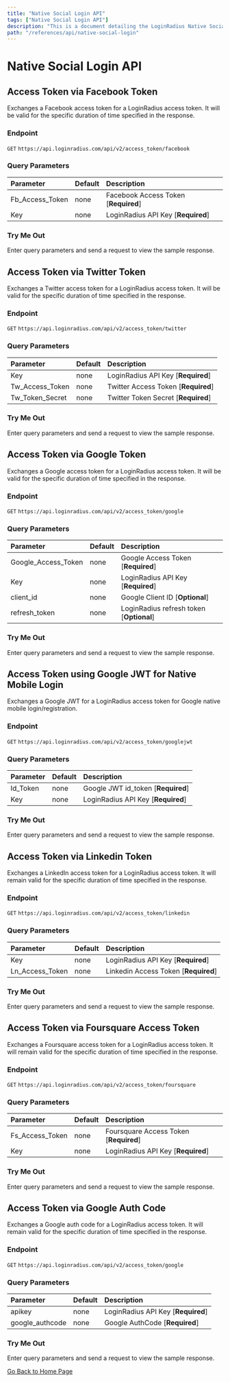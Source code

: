 ```yaml
---
title: "Native Social Login API"
tags: ["Native Social Login API"]
description: "This is a document detailing the LoginRadius Native Social Login APIs."
path: "/references/api/native-social-login"
---
```


# Native Social Login API

## Access Token via Facebook Token

  Exchanges a Facebook access token for a LoginRadius access token. It will be valid for the specific duration of time specified in the response.

  ### Endpoint
  `GET` `https://api.loginradius.com/api/v2/access_token/facebook`

  ### Query Parameters
  | Parameter    | Default | Description |
  | :------------ | :------- | :-------------------------------------------------------------------------------- |
  | Fb\_Access\_Token | none | Facebook Access Token [**Required**] |
  | Key | none | LoginRadius API Key [**Required**] |

  ### Try Me Out
    
  Enter query parameters and send a request to view the sample response.

  <try-me-out id="access-token-via-facebook-token" endpoint="https://api.loginradius.com/api/v2/access_token/facebook" method="GET" params='{"queryParams":[{"key":"fb_access_token","default":""},{"key":"key","default":""}]}'></try-me-out>
 
## Access Token via Twitter Token

  Exchanges a Twitter access token for a LoginRadius access token. It will be valid for the specific duration of time specified in the response.

  ### Endpoint
  `GET` `https://api.loginradius.com/api/v2/access_token/twitter`

  ### Query Parameters
  | Parameter    | Default | Description |
  | :------------ | :------- | :-------------------------------------------------------------------------------- |
  | Key | none | LoginRadius API Key [**Required**] |
  | Tw\_Access\_Token | none | Twitter Access Token [**Required**] |
  | Tw\_Token\_Secret | none | Twitter Token Secret [**Required**] |

  ### Try Me Out
    
  Enter query parameters and send a request to view the sample response.

  <try-me-out id="access-token-via-twitter-token" endpoint="https://api.loginradius.com/api/v2/access_token/twitter" method="GET" params='{"queryParams":[{"key":"tw_access_token","default":""},{"key":"tw_token_secret"},{"key":"key","default":""}]}'></try-me-out>
 
## Access Token via Google Token

  Exchanges a Google access token for a LoginRadius access token. It will be valid for the specific duration of time specified in the response.

  ### Endpoint
  `GET` `https://api.loginradius.com/api/v2/access_token/google`

  ### Query Parameters
  | Parameter    | Default | Description |
  | :------------ | :------- | :-------------------------------------------------------------------------------- |
  | Google\_Access\_Token | none | Google Access Token [**Required**] |
  | Key | none | LoginRadius API Key [**Required**] |
  | client_id | none | Google Client ID [**Optional**] |
  | refresh_token | none | LoginRadius refresh token [**Optional**] |

  ### Try Me Out
    
  Enter query parameters and send a request to view the sample response.

  <try-me-out id="access-token-via-google-token" endpoint="https://api.loginradius.com/api/v2/access_token/google" method="GET" params='{"queryParams":[{"key":"google_access_token","default":""},{"key":"key"},{"key":"client_id","default":""},{"key":"refresh_token"}]}'></try-me-out>
 
## Access Token using Google JWT for Native Mobile Login

  Exchanges a Google JWT for a LoginRadius access token for Google native mobile login/registration.

  ### Endpoint
  `GET` `https://api.loginradius.com/api/v2/access_token/googlejwt`

  ### Query Parameters
  | Parameter    | Default | Description |
  | :------------ | :------- | :-------------------------------------------------------------------------------- |
  | Id_Token | none | Google JWT id_token [**Required**] |
  | Key | none | LoginRadius API Key [**Required**] |

  ### Try Me Out
    
  Enter query parameters and send a request to view the sample response.

  <try-me-out id="access-token-using-google-jwt-for-native-mobile-login" endpoint="https://api.loginradius.com/api/v2/access_token/googlejwt" method="GET" params='{"queryParams":[{"key":"id_token","default":""},{"key":"key"}]}'></try-me-out>
 
## Access Token via Linkedin Token

  Exchanges a LinkedIn access token for a LoginRadius access token. It will remain valid for the specific duration of time specified in the response.

  ### Endpoint
  `GET` `https://api.loginradius.com/api/v2/access_token/linkedin`

  ### Query Parameters
  | Parameter    | Default | Description |
  | :------------ | :------- | :-------------------------------------------------------------------------------- |
  | Key | none | LoginRadius API Key [**Required**] |
  | Ln\_Access\_Token | none | Linkedin Access Token [**Required**] |

  ### Try Me Out
    
  Enter query parameters and send a request to view the sample response.

  <try-me-out id="access-token-via-linkedin-token" endpoint="https://api.loginradius.com/api/v2/access_token/linkedin" method="GET" params='{"queryParams":[{"key":"key","default":""},{"key":"ln_access_token"}]}'></try-me-out>

## Access Token via Foursquare Access Token

  Exchanges a Foursquare access token for a LoginRadius access token. It will remain valid for the specific duration of time specified in the response.

  ### Endpoint
  `GET` `https://api.loginradius.com/api/v2/access_token/foursquare`

  ### Query Parameters
  | Parameter    | Default | Description |
  | :------------ | :------- | :-------------------------------------------------------------------------------- |
  | Fs\_Access\_Token | none | Foursquare Access Token [**Required**] |
  | Key | none | LoginRadius API Key [**Required**] |

  ### Try Me Out
    
  Enter query parameters and send a request to view the sample response.

  <try-me-out id="access-token-via-foursquare-access-token" endpoint="https://api.loginradius.com/api/v2/access_token/foursquare" method="GET" params='{"queryParams":[{"key":"key","default":""},{"key":"fs_access_token"}]}'></try-me-out>
 
## Access Token via Google Auth Code

  Exchanges a Google auth code for a LoginRadius access token. It will remain valid for the specific duration of time specified in the response.

  ### Endpoint
  `GET` `https://api.loginradius.com/api/v2/access_token/google`

  ### Query Parameters
  | Parameter    | Default | Description |
  | :------------ | :------- | :-------------------------------------------------------------------------------- |
  | apikey | none | LoginRadius API Key [**Required**] |
  | google_authcode | none | Google AuthCode [**Required**] |

  ### Try Me Out
    
  Enter query parameters and send a request to view the sample response.

  <try-me-out id="access-token-via-google-auth-code" endpoint="https://api.loginradius.com/api/v2/access_token/google" method="GET" params='{"queryParams":[{"key":"apiKey","default":""},{"key":"google_authcode"}]}'></try-me-out>

[Go Back to Home Page](/)
